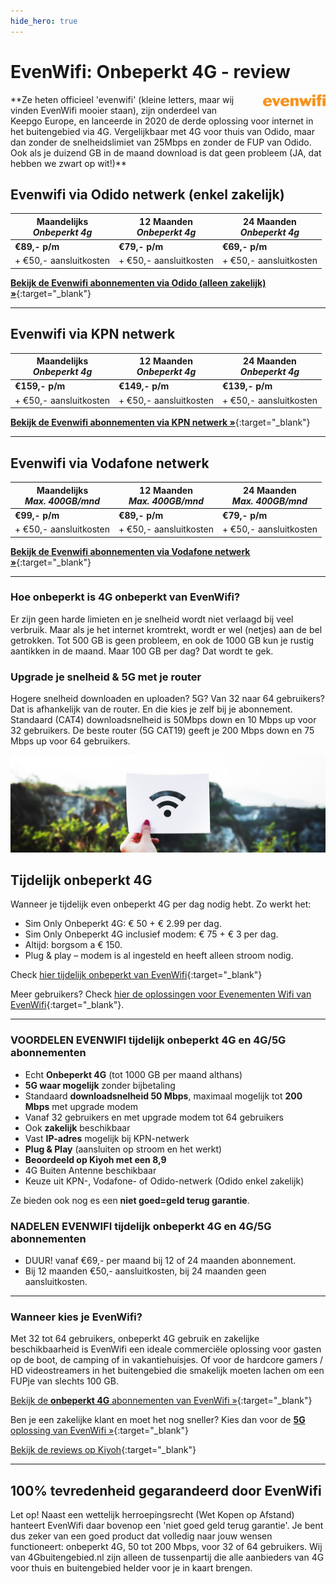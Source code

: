 ```yaml
---
hide_hero: true
---
```


# EvenWifi: Onbeperkt 4G - review
<img style="width:100px; float:right;  padding-left:25px;" src="/assets/images/evenwifi_logo.png" alt="Evenwifi Logo">
**Ze heten officieel &#39;evenwifi&#39; (kleine letters, maar wij vinden EvenWifi mooier staan), zijn onderdeel van Keepgo Europe, en lanceerde in 2020 de derde oplossing voor internet in het buitengebied via 4G. Vergelijkbaar met 4G voor thuis van Odido, maar dan zonder de snelheidslimiet van 25Mbps en zonder de FUP van Odido. Ook als je duizend GB in de maand download is dat geen probleem (JA, dat hebben we zwart op wit!)**

## Evenwifi via Odido netwerk (enkel zakelijk)

| Maandelijks<br />_Onbeperkt 4g_ | 12 Maanden<br />_Onbeperkt 4g_ | 24 Maanden<br />_Onbeperkt 4g_ |
| --- | --- | --- |
| **€89,- p/m** | **€79,- p/m** | **€69,- p/m** |
| + €50,- aansluitkosten | + €50,- aansluitkosten | + €50,- aansluitkosten |

[**Bekijk de Evenwifi abonnementen via Odido (alleen zakelijk) &raquo;**](https://evenwifi.nl/4g-5g-internet/?utm_source=referral&utm_medium=banner&utm_campaign=onbeperkt4g){:target="_blank"}

---

## Evenwifi via KPN netwerk

| Maandelijks<br />_Onbeperkt 4g_ | 12 Maanden<br />_Onbeperkt 4g_ | 24 Maanden<br />_Onbeperkt 4g_ |
| --- | --- | --- |
| **€159,- p/m** | **€149,- p/m** | **€139,- p/m** |
| + €50,- aansluitkosten | + €50,- aansluitkosten | + €50,- aansluitkosten |

[**Bekijk de Evenwifi abonnementen via KPN netwerk &raquo;**](https://evenwifi.nl/4g-5g-internet/?utm_source=referral&utm_medium=banner&utm_campaign=onbeperkt4g){:target="_blank"}

---

## Evenwifi via Vodafone netwerk

| Maandelijks<br />_Max. 400GB/mnd_ | 12 Maanden<br />_Max. 400GB/mnd_ | 24 Maanden<br />_Max. 400GB/mnd_ |
| --- | --- | --- |
| **€99,- p/m** | **€89,- p/m** | **€79,- p/m** |
| + €50,- aansluitkosten | + €50,- aansluitkosten | + €50,- aansluitkosten |

[**Bekijk de Evenwifi abonnementen via Vodafone netwerk &raquo;**](https://evenwifi.nl/vodafone-abonnementen/?utm_source=referral&utm_medium=banner&utm_campaign=onbeperkt4g){:target="_blank"}

---

### Hoe onbeperkt is 4G onbeperkt van EvenWifi?

Er zijn geen harde limieten en je snelheid wordt niet verlaagd bij veel verbruik. Maar als je het internet kromtrekt, wordt er wel (netjes) aan de bel getrokken. Tot 500 GB is geen probleem, en ook de 1000 GB kun je rustig aantikken in de maand. Maar 100 GB per dag? Dat wordt te gek.

### Upgrade je snelheid &amp; 5G met je router

Hogere snelheid downloaden en uploaden? 5G? Van 32 naar 64 gebruikers? Dat is afhankelijk van de router. En die kies je zelf bij je abonnement. Standaard (CAT4) downloadsnelheid is 50Mbps down en 10 Mbps up voor 32 gebruikers. De beste router (5G CAT19) geeft je 200 Mbps down en 75 Mbps up voor 64 gebruikers.

![Alt](/assets/images/wifi-in-hand.jpg "EvenWifi Onbeperkt 4G")

## Tijdelijk onbeperkt 4G

Wanneer je tijdelijk even onbeperkt 4G per dag nodig hebt. Zo werkt het:

- Sim Only Onbeperkt 4G: € 50 + € 2.99 per dag.
- Sim Only Onbeperkt 4G inclusief modem: € 75 + € 3 per dag.
- Altijd: borgsom a € 150.
- Plug &amp; play – modem is al ingesteld en heeft alleen stroom nodig.

Check [hier tijdelijk onbeperkt van EvenWifi](https://evenwifi.nl/tijdelijk-onbeperkt-internet/?utm_source=referral&utm_medium=banner&utm_campaign=onbeperkt4g){:target="_blank"}

Meer gebruikers? Check [hier de oplossingen voor Evenementen Wifi van EvenWifi](https://evenwifi.nl/tijdelijk-onbeperkt-internet/?utm_source=referral&utm_medium=banner&utm_campaign=onbeperkt4g){:target="_blank"}. 

---

### VOORDELEN EVENWIFI tijdelijk onbeperkt 4G en 4G/5G abonnementen

- Echt **Onbeperkt 4G** (tot 1000 GB per maand althans)
- **5G waar mogelijk** zonder bijbetaling
- Standaard **downloadsnelheid 50 Mbps**, maximaal mogelijk tot **200 Mbps** met upgrade modem
- Vanaf 32 gebruikers en met upgrade modem tot 64 gebruikers
- Ook **zakelijk** beschikbaar
- Vast **IP-adres** mogelijk bij KPN-netwerk
- **Plug &amp; Play** (aansluiten op stroom en het werkt)
- **Beoordeeld op Kiyoh met een 8,9**
- 4G Buiten Antenne beschikbaar
- Keuze uit KPN-, Vodafone- of Odido-netwerk (Odido enkel zakelijk)

Ze bieden ook nog es een **niet goed=geld terug garantie**.

### NADELEN EVENWIFI tijdelijk onbeperkt 4G en 4G/5G abonnementen

- DUUR! vanaf €69,- per maand bij 12 of 24 maanden abonnement.
- Bij 12 maanden €50,- aansluitkosten, bij 24 maanden geen aansluitkosten.

---

### Wanneer kies je EvenWifi?

Met 32 tot 64 gebruikers, onbeperkt 4G gebruik en zakelijke beschikbaarheid is EvenWifi een ideale commerciële oplossing voor gasten op de boot, de camping of in vakantiehuisjes. Of voor de hardcore gamers / HD videostreamers in het buitengebied die smakelijk moeten lachen om een FUPje van slechts 100 GB.

[Bekijk de **onbeperkt 4G** abonnementen van EvenWifi »](https://evenwifi.nl/4g-5g-internet/?utm_source=referral&utm_medium=banner&utm_campaign=onbeperkt4g){:target="_blank"}

Ben je een zakelijke klant en moet het nog sneller? Kies dan voor de [**5G** oplossing van EvenWifi »](https://evenwifi.nl/onbeperkt-5g/?utm_source=referral&utm_medium=banner&utm_campaign=onbeperkt4g){:target="_blank"}


[Bekijk de reviews op Kiyoh](https://www.kiyoh.com/reviews/1042083/even_wi-fi?from=widget&amp;lang=nl){:target="_blank"}

---

## 100% tevredenheid gegarandeerd door EvenWifi
Let op! Naast een wettelijk herroepingsrecht (Wet Kopen op Afstand) hanteert EvenWifi daar bovenop een &#39;niet goed geld terug garantie&#39;. Je bent dus zeker van een goed product dat volledig naar jouw wensen functioneert: onbeperkt 4G, 50 tot 200 Mbps, voor 32 of 64 gebruikers. Wij van 4Gbuitengebied.nl zijn alleen de tussenpartij die alle aanbieders van 4G voor thuis en buitengebied helder voor je in kaart brengen.
